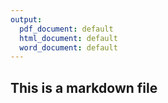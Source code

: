 ```yaml
---
output:
  pdf_document: default
  html_document: default
  word_document: default
---
```

## This is a markdown file

